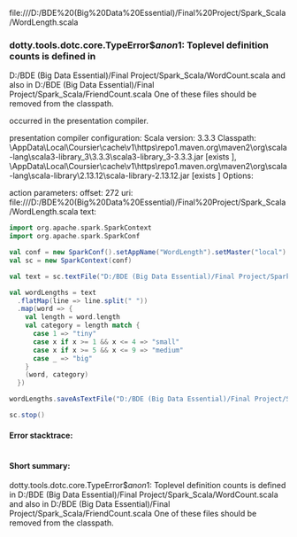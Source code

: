 file:///D:/BDE%20(Big%20Data%20Essential)/Final%20Project/Spark_Scala/WordLength.scala
### dotty.tools.dotc.core.TypeError$$anon$1: Toplevel definition counts is defined in
  D:/BDE (Big Data Essential)/Final Project/Spark_Scala/WordCount.scala
and also in
  D:/BDE (Big Data Essential)/Final Project/Spark_Scala/FriendCount.scala
One of these files should be removed from the classpath.

occurred in the presentation compiler.

presentation compiler configuration:
Scala version: 3.3.3
Classpath:
<HOME>\AppData\Local\Coursier\cache\v1\https\repo1.maven.org\maven2\org\scala-lang\scala3-library_3\3.3.3\scala3-library_3-3.3.3.jar [exists ], <HOME>\AppData\Local\Coursier\cache\v1\https\repo1.maven.org\maven2\org\scala-lang\scala-library\2.13.12\scala-library-2.13.12.jar [exists ]
Options:



action parameters:
offset: 272
uri: file:///D:/BDE%20(Big%20Data%20Essential)/Final%20Project/Spark_Scala/WordLength.scala
text:
```scala
import org.apache.spark.SparkContext
import org.apache.spark.SparkConf

val conf = new SparkConf().setAppName("WordLength").setMaster("local")
val sc = new SparkContext(conf)

val text = sc.textFile("D:/BDE (Big Data Essential)/Final Project/Spark_Scala/Input/WordLe@@ngth.txt")

val wordLengths = text
  .flatMap(line => line.split(" "))
  .map(word => {
    val length = word.length
    val category = length match {
      case 1 => "tiny"
      case x if x >= 1 && x <= 4 => "small"
      case x if x >= 5 && x <= 9 => "medium"
      case _ => "big"
    }
    (word, category)
  })

wordLengths.saveAsTextFile("D:/BDE (Big Data Essential)/Final Project/Spark_Scala/Output/WordLength")

sc.stop()

```



#### Error stacktrace:

```

```
#### Short summary: 

dotty.tools.dotc.core.TypeError$$anon$1: Toplevel definition counts is defined in
  D:/BDE (Big Data Essential)/Final Project/Spark_Scala/WordCount.scala
and also in
  D:/BDE (Big Data Essential)/Final Project/Spark_Scala/FriendCount.scala
One of these files should be removed from the classpath.